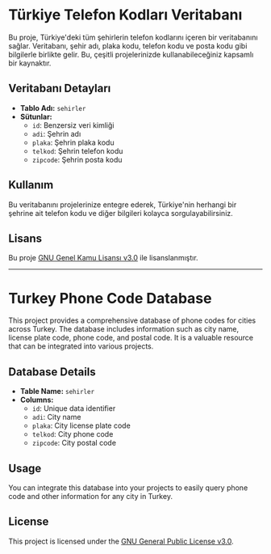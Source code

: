 # Türkiye Telefon Kodları Veritabanı

Bu proje, Türkiye'deki tüm şehirlerin telefon kodlarını içeren bir veritabanını sağlar. Veritabanı, şehir adı, plaka kodu, telefon kodu ve posta kodu gibi bilgilerle birlikte gelir. Bu, çeşitli projelerinizde kullanabileceğiniz kapsamlı bir kaynaktır.

## Veritabanı Detayları

- **Tablo Adı:** `sehirler`
- **Sütunlar:**
  - `id`: Benzersiz veri kimliği
  - `adi`: Şehrin adı
  - `plaka`: Şehrin plaka kodu
  - `telkod`: Şehrin telefon kodu
  - `zipcode`: Şehrin posta kodu

## Kullanım

Bu veritabanını projelerinize entegre ederek, Türkiye'nin herhangi bir şehrine ait telefon kodu ve diğer bilgileri kolayca sorgulayabilirsiniz.

## Lisans

Bu proje [GNU Genel Kamu Lisansı v3.0](LICENSE) ile lisanslanmıştır.

---

# Turkey Phone Code Database

This project provides a comprehensive database of phone codes for cities across Turkey. The database includes information such as city name, license plate code, phone code, and postal code. It is a valuable resource that can be integrated into various projects.

## Database Details

- **Table Name:** `sehirler`
- **Columns:**
  - `id`: Unique data identifier
  - `adi`: City name
  - `plaka`: City license plate code
  - `telkod`: City phone code
  - `zipcode`: City postal code

## Usage

You can integrate this database into your projects to easily query phone code and other information for any city in Turkey.

## License

This project is licensed under the [GNU General Public License v3.0](LICENSE).
